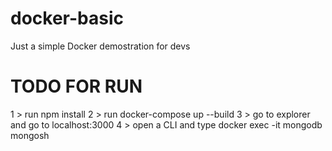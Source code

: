 # docker-basic
Just a simple Docker demostration for devs


# TODO FOR RUN 

1 > run npm install
2 > run docker-compose up --build
3 > go to explorer and go to localhost:3000
4 > open a CLI and type docker exec -it mongodb mongosh

